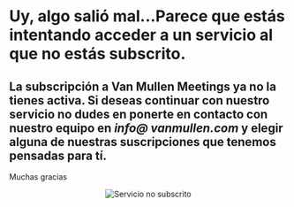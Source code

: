# Uy, algo salió mal...Parece que estás intentando acceder a un servicio al que no estás subscrito.
## La subscripción a Van Mullen Meetings ya no la tienes activa. Si deseas continuar con nuestro servicio no dudes en ponerte en contacto con nuestro equipo en ***info@ vanmullen.com*** y elegir alguna de nuestras suscripciones que tenemos pensadas para tí.  
Muchas gracias


<p style="text-align:center"><img src="https://user-images.githubusercontent.com/63341181/94998546-c3123500-05b2-11eb-8e48-9c9c525a3a73.png" alt="Servicio no subscrito"></p>
